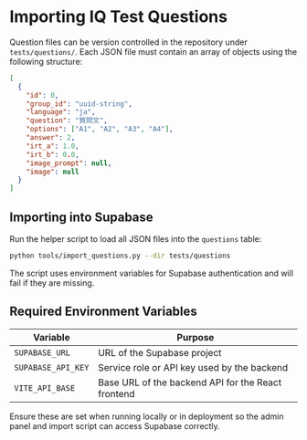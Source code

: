 # Importing IQ Test Questions

Question files can be version controlled in the repository under `tests/questions/`.  Each JSON file must contain an array of objects using the following structure:

```json
[
  {
    "id": 0,
    "group_id": "uuid-string",
    "language": "ja",
    "question": "質問文",
    "options": ["A1", "A2", "A3", "A4"],
    "answer": 2,
    "irt_a": 1.0,
    "irt_b": 0.0,
    "image_prompt": null,
    "image": null
  }
]
```

## Importing into Supabase

Run the helper script to load all JSON files into the `questions` table:

```bash
python tools/import_questions.py --dir tests/questions
```

The script uses environment variables for Supabase authentication and will fail if they are missing.

## Required Environment Variables

| Variable | Purpose |
| --- | --- |
| `SUPABASE_URL` | URL of the Supabase project |
| `SUPABASE_API_KEY` | Service role or API key used by the backend |
| `VITE_API_BASE` | Base URL of the backend API for the React frontend |

Ensure these are set when running locally or in deployment so the admin panel and import script can access Supabase correctly.
